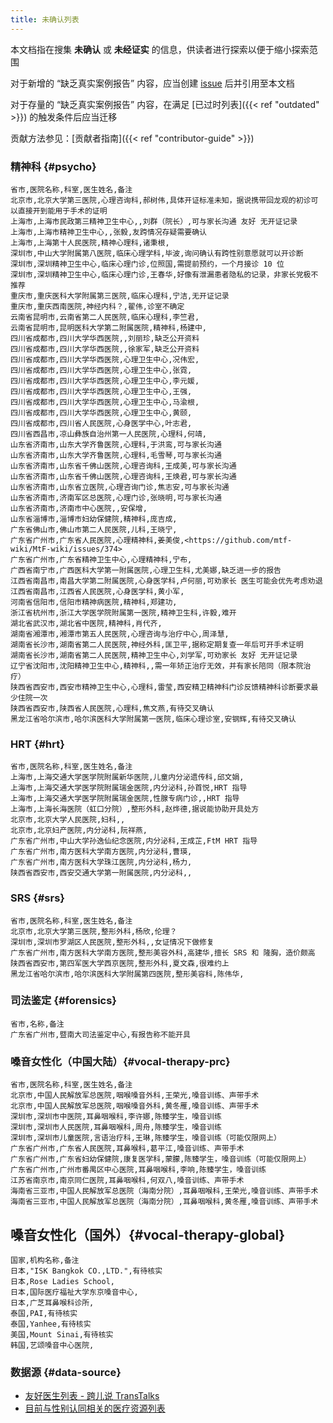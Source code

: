 ```yaml
---
title: 未确认列表
---
```


本文档指在搜集 **未确认** 或 **未经证实** 的信息，供读者进行探索以便于缩小探索范围

对于新增的 “缺乏真实案例报告” 内容，应当创建 [issue](https://github.com/mtf-wiki/MtF-wiki/issues/new/choose) 后并引用至本文档

对于存量的 “缺乏真实案例报告” 内容，在满足 [已过时列表]({{< ref "outdated" >}}) 的触发条件后应当迁移

贡献方法参见：[贡献者指南]({{< ref "contributor-guide" >}})

<!-- 表格按拼音排序以便于目视筛选 -->

### 精神科 {#psycho}

```csv
省市,医院名称,科室,医生姓名,备注
北京市,北京大学第三医院,心理咨询科,郝树伟,具体开证标准未知，据说携带回龙观的初诊可以直接开到能用于手术的证明
上海市,上海市民政第三精神卫生中心,,刘群（院长）,可与家长沟通 友好 无开证记录
上海市,上海市精神卫生中心,,张毅,友跨情况存疑需要确认
上海市,上海第十人民医院,精神心理科,诸秉根,
深圳市,中山大学附属第八医院,临床心理学科,毕波,询问确认有跨性别意愿就可以开诊断
深圳市,深圳精神卫生中心,临床心理门诊,位照国,需提前预约，一个月接诊 10 位
深圳市,深圳精神卫生中心,临床心理门诊,王春华,好像有泄漏患者隐私的记录，非家长党极不推荐
重庆市,重庆医科大学附属第三医院,临床心理科,宁洁,无开证记录
重庆市,重庆西南医院,神经内科？,翟伟,诊室不确定
云南省昆明市,云南省第二人民医院,临床心理科,李竺君,
云南省昆明市,昆明医科大学第二附属医院,精神科,杨建中,
四川省成都市,四川大学华西医院,,刘丽珍,缺乏公开资料
四川省成都市,四川大学华西医院,,徐家军,缺乏公开资料
四川省成都市,四川大学华西医院,心理卫生中心,况伟宏,
四川省成都市,四川大学华西医院,心理卫生中心,张霓,
四川省成都市,四川大学华西医院,心理卫生中心,李元媛,
四川省成都市,四川大学华西医院,心理卫生中心,王强,
四川省成都市,四川大学华西医院,心理卫生中心,马渝根,
四川省成都市,四川大学华西医院,心理卫生中心,黄颐,
四川省成都市,四川省人民医院,心身医学中心,叶志君,
四川省西昌市,凉山彝族自治州第一人民医院,心理科,何靖,
山东省济南市,山东大学齐鲁医院,心理科,于洪鸾,可与家长沟通
山东省济南市,山东大学齐鲁医院,心理科,毛雪琴,可与家长沟通
山东省济南市,山东省千佛山医院,心理咨询科,王成美,可与家长沟通
山东省济南市,山东省千佛山医院,心理咨询科,王焕君,可与家长沟通
山东省济南市,山东省立医院,心理咨询门诊,焦志安,可与家长沟通
山东省济南市,济南军区总医院,心理门诊,张晓明,可与家长沟通
山东省济南市,济南市中心医院,,安保增,
山东省淄博市,淄博市妇幼保健院,精神科,庞吉成,
广东省佛山市,佛山市第二人民医院,儿科,王晓宁,
广东省广州市,广东省人民医院,心理精神科,姜美俊,<https://github.com/mtf-wiki/MtF-wiki/issues/374>
广东省广州市,广东省精神卫生中心,心理精神科,宁布,
广西省南宁市,广西医科大学第一附属医院,心理卫生科,尤美娜,缺乏进一步的报告
江西省南昌市,南昌大学第二附属医院,心身医学科,卢何丽,可劝家长 医生可能会优先考虑劝退
江西省南昌市,江西省人民医院,心身医学科,黄小军,
河南省信阳市,信阳市精神病医院,精神科,郑建功,
浙江省杭州市,浙江大学医学院附属第一医院,精神卫生科,许毅,难开
湖北省武汉市,湖北省中医院,精神科,肖代齐,
湖南省湘潭市,湘潭市第五人民医院,心理咨询与治疗中心,周泽慧,
湖南省长沙市,湖南省第二人民医院,神经外科,匡卫平,据称定期复查一年后可开手术证明
湖南省长沙市,湖南省第二人民医院,精神卫生中心,刘学军,可劝家长 友好 无开证记录
辽宁省沈阳市,沈阳精神卫生中心,精神科,,需一年矫正治疗无效，并有家长陪同（限本院治疗）
陕西省西安市,西安市精神卫生中心,心理科,雷莹,西安精卫精神科门诊反馈精神科诊断要求最少住院一次
陕西省西安市,陕西省人民医院,心理科,焦文燕,有待交叉确认
黑龙江省哈尔滨市,哈尔滨医科大学附属第一医院,临床心理诊室,安钢辉,有待交叉确认
```

### HRT {#hrt}

```csv
省市,医院名称,科室,医生姓名,备注
上海市,上海交通大学医学院附属新华医院,儿童内分泌遗传科,邱文娟,
上海市,上海交通大学医学院附属瑞金医院,内分泌科,孙首悦,HRT 指导
上海市,上海交通大学医学院附属瑞金医院,性腺专病门诊,,HRT 指导
上海市,上海长海医院（虹口分院）,整形外科,赵烨德,据说能协助开具处方
北京市,北京大学人民医院,妇科,,
北京市,北京妇产医院,内分泌科,阮祥燕,
广东省广州市,中山大学孙逸仙纪念医院,内分泌科,王成芷,FtM HRT 指导
广东省广州市,南方医科大学南方医院,内分泌科,曹瑛,
广东省广州市,南方医科大学珠江医院,内分泌科,杨力,
陕西省西安市,西安交通大学第一附属医院,内分泌科,,
```

### SRS {#srs}

```csv
省市,医院名称,科室,医生姓名,备注
北京市,北京大学第三医院,整形外科,杨欣,伦理？
深圳市,深圳市罗湖区人民医院,整形外科,,女证情况下做修复
广东省广州市,南方医科大学南方医院,整形美容外科,高建华,擅长 SRS 和 隆胸，造价颇高
陕西省西安市,第四军医大学西京医院,整形外科,夏文森,很难约上
黑龙江省哈尔滨市,哈尔滨医科大学附属第四医院,整形美容科,陈伟华,
```

### 司法鉴定 {#forensics}

```csv
省市,名称,备注
广东省广州市,暨南大司法鉴定中心,有报告称不能开具
```

### 嗓音女性化（中国大陆）{#vocal-therapy-prc}

```csv
省市,医院名称,科室,医生姓名,备注
北京市,中国人民解放军总医院,咽喉嗓音外科,王荣光,嗓音训练、声带手术
北京市,中国人民解放军总医院,咽喉嗓音外科,黄冬雁,嗓音训练、声带手术
深圳市,深圳市中医院,耳鼻咽喉科,李许娜,陈臻学生，嗓音训练
深圳市,深圳市人民医院,耳鼻咽喉科,周舟,陈臻学生，嗓音训练
深圳市,深圳市儿童医院,言语治疗科,王琳,陈臻学生，嗓音训练（可能仅限网上）
广东省广州市,广东省人民医院,耳鼻喉科,葛平江,嗓音训练、声带手术
广东省广州市,广东省妇幼保健院,康复医学科,蒙朦,陈臻学生，嗓音训练（可能仅限网上）
广东省广州市,广州市番禺区中心医院,耳鼻咽喉科,李响,陈臻学生，嗓音训练
江苏省南京市,南京同仁医院,耳鼻咽喉科,何双八,嗓音训练、声带手术
海南省三亚市,中国人民解放军总医院（海南分院）,耳鼻咽喉科,王荣光,嗓音训练、声带手术
海南省三亚市,中国人民解放军总医院（海南分院）,耳鼻咽喉科,黄冬雁,嗓音训练、声带手术
```

## 嗓音女性化（国外）{#vocal-therapy-global}

```csv
国家,机构名称,备注
日本,"ISK Bangkok CO.,LTD.",有待核实
日本,Rose Ladies School,
日本,国际医疗福祉大学东京嗓音中心,
日本,广芝耳鼻喉科诊所,
泰国,PAI,有待核实
泰国,Yanhee,有待核实
美国,Mount Sinai,有待核实
韩国,艺颂嗓音中心医院,
```

### 数据源 {#data-source}

- [友好医生列表 - 跨儿说 TransTalks](https://archive.md/g558s)
- [目前与性别认同相关的医疗资源列表](https://github.com/KristallWang/Transgender-lost-years/blob/master/0002_Medical/Medical_Resources/目前与性别认同相关的医疗资源列表.md)
